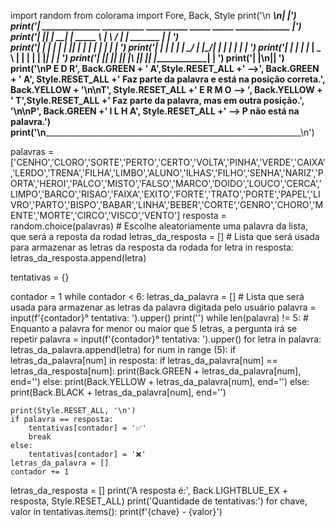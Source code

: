 import random
from colorama import Fore, Back, Style
print('\n ______________________________________________________________________________________\n|                                                                                      |')
print('|   ______________   __________    __________      _____     _____    _____________    |')
print('|  |______________| |   _______|  |   _____  \    |     \   /     |  |   _______   |   | ')  
print('|       |    |      |   |_____    |  |_____|  |   |               |  |  |       |  |   | ')
print('|       |    |      |    _____|   |         _/    |    |\___/|    |  |  |       |  |   | ')
print('|       |    |      |   |______   |     _    \    |    |     |    |  |  |_______|  |   | ')
print('|       |____|      |__________|  |____| |____\   |____|     |____|  |_____________|   | ')
print('|                                                                                      |\n|______________________________________________________________________________________| ')
print('\nP E D R', Back.GREEN + ' A',Style.RESET_ALL +' -->', Back.GREEN + ' A', Style.RESET_ALL +' Faz parte da palavra e está na posição correta.', Back.YELLOW + '\n\nT', Style.RESET_ALL +' E R M O --> ', Back.YELLOW + ' T',Style.RESET_ALL +' Faz parte da palavra, mas em outra posição.', '\n\nP', Back.GREEN +' I L H A', Style.RESET_ALL +' --> P não está na palavra.')
print('\n______________________________________________________________________________________\n')


palavras = ['CENHO','CLORO','SORTE','PERTO','CERTO','VOLTA','PINHA','VERDE','CAIXA','LERDO','TRENA','FILHA','LIMBO','ALUNO','ILHAS','FILHO','SENHA','NARIZ','PORTA','HEROI','PALCO','MISTO','FALSO','MARCO','DOIDO','LOUCO','CERCA','LIMPO','BARCO','RISAO','FAIXA','EXITO','FORTE','TRATO','PORTE','PAPEL','LIVRO','PARTO','BISPO','BABAR','LINHA','BEBER','CORTE','GENRO','CHORO','MENTE','MORTE','CIRCO','VISCO','VENTO']
resposta = random.choice(palavras) # Escolhe aleatoriamente uma palavra da lista, que será a reposta da rodad
letras_da_resposta = [] # Lista que será usada para armazenar as letras da resposta da rodada
for letra in resposta:
        letras_da_resposta.append(letra)

tentativas = {}

contador = 1
while contador < 6:
    letras_da_palavra = [] # Lista que será usada para armazenar as letras da palavra digitada pelo usuário
    palavra = input(f'{contador}° tentativa: ').upper()
    print('')
    while len(palavra) != 5:   # Enquanto a palavra for menor ou maior que 5 letras, a pergunta irá se repetir
        palavra = input(f'{contador}° tentativa: ').upper()
    for letra in palavra:
        letras_da_palavra.append(letra)
    for num in range (5):
        if letras_da_palavra[num] in resposta:
            if letras_da_palavra[num] == letras_da_resposta[num]:
                print(Back.GREEN + letras_da_palavra[num], end='')
            else:
                print(Back.YELLOW + letras_da_palavra[num], end='')
        else:
            print(Back.BLACK + letras_da_palavra[num], end='')

    print(Style.RESET_ALL, '\n')
    if palavra == resposta:
        tentativas[contador] = '✅'
        break
    else:
        tentativas[contador] = '❌'
    letras_da_palavra = []
    contador += 1

letras_da_resposta = []
print('A resposta é:', Back.LIGHTBLUE_EX + resposta, Style.RESET_ALL)
print('Quantidade de tentativas:')
for chave, valor in tentativas.items():
    print(f'{chave} - {valor}')
